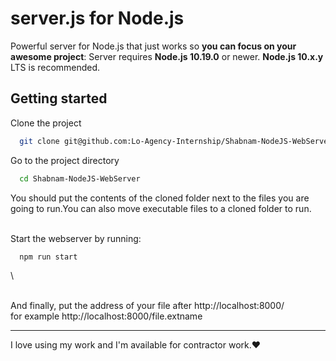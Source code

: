 # **server.js** for Node.js

Powerful server for Node.js that just works so **you can focus on your awesome project**:
Server requires **Node.js 10.19.0** or newer. **Node.js 10.x.y** LTS is recommended.

## Getting started

Clone the project

```bash
  git clone git@github.com:Lo-Agency-Internship/Shabnam-NodeJS-WebServer.git
```

Go to the project directory

```bash
  cd Shabnam-NodeJS-WebServer
```
You should put the contents of the cloned folder next to the files you are going to run.You can also move executable files to a cloned folder to run.



\
Start the webserver by running:

```bash
  npm run start
```
\

\
And finally, put the address of your file after
http://localhost:8000/
\
for example
http://localhost:8000/file.extname

---
I love using my work and I'm available for contractor work.♥

